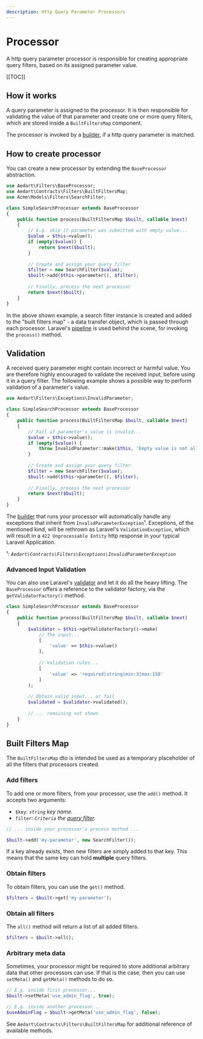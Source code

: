 ```yaml
---
description: Http Query Parameter Processors
---
```


# Processor

A http query parameter processor is responsible for creating appropriate query filters, based on its assigned parameter value.

[[TOC]]

## How it works

A query parameter is assigned to the processor. It is then responsible for validating the value of that parameter and create one or more query filters, which are stored inside a `BuiltFiltersMap` component.

The processor is invoked by a [builder](./builder.md), if a http query parameter is matched.

## How to create processor

You can create a new processor by extending the `BaseProcessor` abstraction.

```php
use Aedart\Filters\BaseProcessor;
use Aedart\Contracts\Filters\BuiltFiltersMap;
use Acme\Models\Filters\SearchFilter;

class SimpleSearchProcessor extends BaseProcessor
{
    public function process(BuiltFiltersMap $built, callable $next)
    {
        // E.g. skip if parameter was submitted with empty value...
        $value = $this->value();
        if (empty($value)) {
            return $next($built);
        }
        
        // Create and assign your query filter
        $filter = new SearchFilter($value);
        $built->add($this->parameter(), $filter);
        
        // Finally, process the next processor
        return $next($built);
    }
}
```

In the above shown example, a search filter instance is created and added to the "built filters map" - a data transfer object, which is passed through each processor.
Laravel's [pipeline](https://packagist.org/packages/illuminate/pipeline) is used behind the scene, for invoking the `process()` method.

## Validation

A received query parameter might contain incorrect or harmful value. You are therefore highly encouraged to validate the received input, before using it in a query filter.
The following example shows a possible way to perform validation of a parameter's value.

```php
use Aedart\Filters\Exceptions\InvalidParameter;

class SimpleSearchProcessor extends BaseProcessor
{
    public function process(BuiltFiltersMap $built, callable $next)
    {
        // Fail if parameter's value is invalid...
        $value = $this->value();
        if (empty($value)) {
            throw InvalidParameter::make($this, 'Empty value is not allowed');
        }
        
        // Create and assign your query filter
        $filter = new SearchFilter($value);
        $built->add($this->parameter(), $filter);
        
        // Finally, process the next processor
        return $next($built);
    }
}
```

The [builder](./builder.md) that runs your processor will automatically handle any exceptions that inherit from `InvalidParameterException`¹.
Exceptions, of the mentioned kind, will be rethrown as Laravel's `ValidationException`, which will result in a `422 Unprocessable Entity` http response in your typical Laravel Application.

¹: _`Aedart\Contracts\Filters\Exceptions\InvalidParameterException`_

### Advanced Input Validation

You can also use Laravel's [validator](https://laravel.com/docs/8.x/validation#manually-creating-validators) and let it do all the heavy lifting.
The `BaseProcessor` offers a reference to the validator factory, via the `getValidatorFactory()` method.

```php
class SimpleSearchProcessor extends BaseProcessor
{
    public function process(BuiltFiltersMap $built, callable $next)
    {
        $validator = $this->getValidatorFactory()->make(
            // The input...
            [
                'value' => $this->value()
            ],
            
            // Validation rules...
            [
                'value' => 'required|string|min:3|max:150'
            ]
        );
        
        // Obtain valid input... or fail
        $validated = $validator->validated();
        
        // ... remaining not shown
    }
}
```

## Built Filters Map

The `BuiltFiltersMap` dto is intended be used as a temporary placeholder of all the filters that processors created.

### Add filters

To add one or more filters, from your processor, use the `add()` method.
It accepts two arguments:

* `$key`: _`string` key name._ 
* `filter`: _`Criteria` the [query filter](../database/query/criteria.md)._

```php
// ... inside your processor's process method ...

$built->add('my-parameter', new SearchFilter());
```

If a key already exists, then new filters are simply added to that key. This means that the same key can hold **multiple** query filters.

### Obtain filters

To obtain filters, you can use the `get()` method.

```php
$filters = $built->get('my-parameter');
```

### Obtain all filters

The `all()` method will return a list of all added filters.

```php
$filters = $built->all();
```

### Arbitrary meta data

Sometimes, your processor might be required to store additional arbitrary data that other processors can use.
If that is the case, then you can use `setMeta()` and `getMeta()` methods to do so.

```php
// E.g. inside first processor...
$built->setMeta('use_admin_flag', true);

// E.g. inside another processor...
$useAdminFlag = $built->getMeta('use_admin_flag', false);
```

See `Aedart\Contracts\Filters\BuiltFiltersMap` for additional reference of available methods.